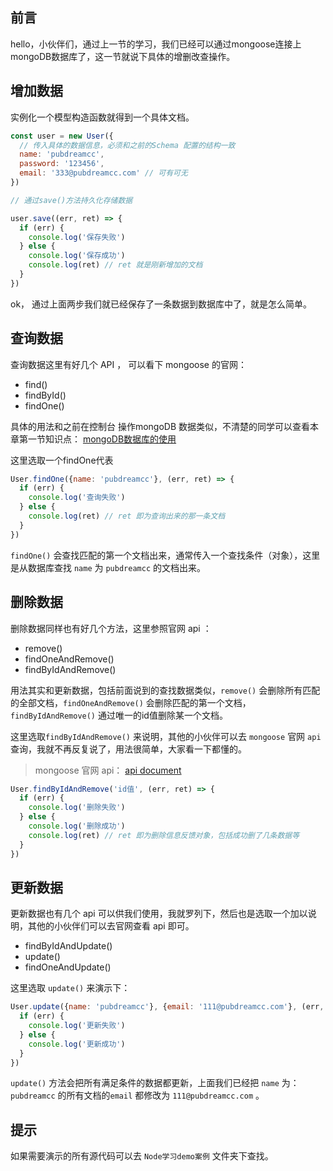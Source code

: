 ## 前言

hello，小伙伴们，通过上一节的学习，我们已经可以通过mongoose连接上mongoDB数据库了，这一节就说下具体的增删改查操作。

## 增加数据

实例化一个模型构造函数就得到一个具体文档。

```javascript
const user = new User({
  // 传入具体的数据信息，必须和之前的Schema 配置的结构一致
  name: 'pubdreamcc',
  password: '123456',
  email: '333@pubdreamcc.com' // 可有可无
})

// 通过save()方法持久化存储数据

user.save((err, ret) => {
  if (err) {
    console.log('保存失败')
  } else {
    console.log('保存成功')
    console.log(ret) // ret 就是刚新增加的文档
  }
})
```

ok， 通过上面两步我们就已经保存了一条数据到数据库中了，就是怎么简单。

## 查询数据

查询数据这里有好几个 API ， 可以看下 mongoose 的官网：
*  find() 
*  findById()
* findOne()

具体的用法和之前在控制台 操作mongoDB 数据类似，不清楚的同学可以查看本章第一节知识点： [mongoDB数据库的使用](https://github.com/pubdreamcc/Node.js/blob/master/%E7%AC%AC%E4%BA%94%E7%AB%A0/mongoDB%E6%95%B0%E6%8D%AE%E5%BA%93%E7%9A%84%E4%BD%BF%E7%94%A8.md)

这里选取一个findOne代表

```javascript
User.findOne({name: 'pubdreamcc'}, (err, ret) => {
  if (err) {
    console.log('查询失败')
  } else {
    console.log(ret) // ret 即为查询出来的那一条文档
  }
})
```

`findOne()` 会查找匹配的第一个文档出来，通常传入一个查找条件（对象），这里是从数据库查找 `name`  为 `pubdreamcc`  的文档出来。

## 删除数据

删除数据同样也有好几个方法，这里参照官网 api ：
* remove()
* findOneAndRemove()
* findByIdAndRemove()

用法其实和更新数据，包括前面说到的查找数据类似，`remove()` 会删除所有匹配的全部文档，`findOneAndRemove()` 会删除匹配的第一个文档，`findByIdAndRemove()` 通过唯一的id值删除某一个文档。

这里选取`findByIdAndRemove()` 来说明，其他的小伙伴可以去 `mongoose` 官网 `api` 查询，我就不再反复说了，用法很简单，大家看一下都懂的。

> mongoose 官网 api： [api document](http://mongoosejs.net/docs/api.html#Model)

```javascript
User.findByIdAndRemove('id值', (err, ret) => {
  if (err) {
    console.log('删除失败')
  } else {
    console.log('删除成功')
    console.log(ret) // ret 即为删除信息反馈对象，包括成功删了几条数据等
  }
})
```

## 更新数据

更新数据也有几个 api 可以供我们使用，我就罗列下，然后也是选取一个加以说明，其他的小伙伴们可以去官网查看 api 即可。

* findByIdAndUpdate()
* update()
* findOneAndUpdate()

这里选取 `update()` 来演示下：

```javascript
User.update({name: 'pubdreamcc'}, {email: '111@pubdreamcc.com'}, (err, ret) => {
  if (err) {
    console.log('更新失败')
  } else {
    console.log('更新成功')
  }
})
```

`update()` 方法会把所有满足条件的数据都更新，上面我们已经把 `name` 为： `pubdreamcc` 的所有文档的`email` 都修改为 `111@pubdreamcc.com` 。

## 提示

如果需要演示的所有源代码可以去 `Node学习demo案例` 文件夹下查找。